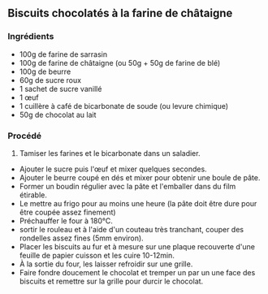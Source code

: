 ## Biscuits chocolatés à la farine de châtaigne

### Ingrédients

* 100g de farine de sarrasin
* 100g de farine de châtaigne (ou 50g + 50g de farine de blé)
* 100g de beurre
* 60g de sucre roux
* 1 sachet de sucre vanillé
* 1 œuf
* 1 cuillère à café de bicarbonate de soude (ou levure chimique)
* 50g de chocolat au lait

### Procédé

1. Tamiser les farines et le bicarbonate dans un saladier.
- Ajouter le sucre puis l'œuf et mixer quelques secondes.
- Ajouter le beurre coupé en dés et mixer pour obtenir une boule de pâte.
- Former un boudin régulier avec la pâte et l'emballer dans du film étirable.
- Le mettre au frigo pour au moins une heure (la pâte doit être dure pour être coupée assez finement)
- Préchauffer le four à 180&deg;C.
- sortir le rouleau et à l'aide d'un couteau très tranchant, couper des rondelles assez fines (5mm environ).
- Placer les biscuits au fur et à mesure sur une plaque recouverte d'une feuille de papier cuisson et les cuire 10-12min.
- À la sortie du four, les laisser refroidir sur une grille.
- Faire fondre doucement le chocolat et tremper un par un une face des biscuits et remettre sur la grille pour durcir le chocolat.

